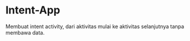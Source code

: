 # Intent-App
Membuat intent activity, dari aktivitas mulai ke aktivitas selanjutnya tanpa membawa data.
